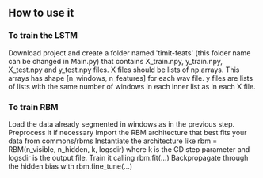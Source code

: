 ## How to use it
### To train the LSTM
Download project and create a folder named 'timit-feats' (this folder name can be changed in Main.py) that contains X_train.npy, y_train.npy, X_test.npy and y_test.npy files. 
X files should be lists of np.arrays. This arrays has shape [n_windows, n_features] for each wav file.
y files are lists of lists with the same number of windows in each inner list as in each X file.

### To train RBM
Load the data already segmented in windows as in the previous step.
Preprocess it if necessary
Import the RBM architecture that best fits your data from commons/rbms
Instantiate the architecture like rbm = RBM(n_visible, n_hidden, k, logsdir) where k is the CD step parameter and logsdir is the output file.
Train it calling rbm.fit(...)
Backpropagate through the hidden bias with rbm.fine_tune(...)
